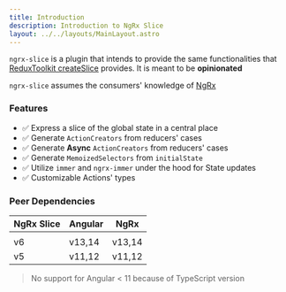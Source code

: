 ```yaml
---
title: Introduction
description: Introduction to NgRx Slice
layout: ../../layouts/MainLayout.astro
---
```


`ngrx-slice` is a plugin that intends to provide the same functionalities that [ReduxToolkit createSlice](https://redux-toolkit.js.org/api/createSlice) provides. It is meant to be **opinionated**

`ngrx-slice` assumes the consumers' knowledge of [NgRx](https://ngrx.io)

### Features

- ✅ Express a slice of the global state in a central place
- ✅ Generate `ActionCreators` from reducers' cases
- ✅ Generate **Async** `ActionCreators` from reducers' cases
- ✅ Generate `MemoizedSelectors` from `initialState`
- ✅ Utilize `immer` and `ngrx-immer` under the hood for State updates
- ✅ Customizable Actions' types

### Peer Dependencies

| NgRx Slice | Angular | NgRx   |
| ---------- | ------- | ------ |
|            |         |        |
| v6         | v13,14  | v13,14 |
| v5         | v11,12  | v11,12 |

> No support for Angular < 11 because of TypeScript version
